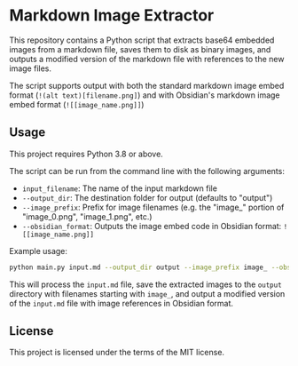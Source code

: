 # Markdown Image Extractor

This repository contains a Python script that extracts base64 embedded images from a markdown file, saves them to disk as binary images, and outputs a modified version of the markdown file with references to the new image files.

The script supports output with both the standard markdown image embed format (`!(alt text)[filename.png]`) and with Obsidian's markdown image embed format (`![[image_name.png]]`)

## Usage

This project requires Python 3.8 or above.

The script can be run from the command line with the following arguments:

- `input_filename`: The name of the input markdown file
- `--output_dir`: The destination folder for output (defaults to "output")
- `--image_prefix`: Prefix for image filenames (e.g. the "image_" portion of "image_0.png", "image_1.png", etc.)
- `--obsidian_format`: Outputs the image embed code in Obsidian format: `![[image_name.png]]`

Example usage:

```bash
python main.py input.md --output_dir output --image_prefix image_ --obsidian_format
```

This will process the `input.md` file, save the extracted images to the `output` directory with filenames starting with `image_`, and output a modified version of the `input.md` file with image references in Obsidian format.

## License

This project is licensed under the terms of the MIT license.
